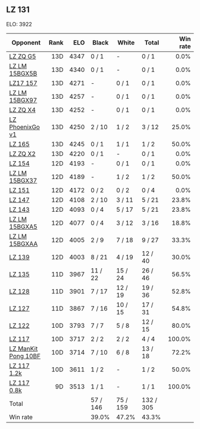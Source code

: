 ## LZ 131 ##

ELO: 3922

Opponent | Rank | ELO | Black | White | Total | Win rate
---------|-----:|----:|-------|-------|-------|-------:
[LZ ZQ G5](LZ%20ZQ%20G5.md) | 13D | 4347 | 0 / 1 | - | 0 / 1 | 0.0%
[LZ LM 15BGX5B](LZ%20LM%2015BGX5B.md) | 13D | 4340 | 0 / 1 | - | 0 / 1 | 0.0%
[LZ17 157](LZ17%20157.md) | 13D | 4271 | - | 0 / 1 | 0 / 1 | 0.0%
[LZ LM 15BGX97](LZ%20LM%2015BGX97.md) | 13D | 4257 | - | 0 / 1 | 0 / 1 | 0.0%
[LZ ZQ X4](LZ%20ZQ%20X4.md) | 13D | 4252 | - | 0 / 1 | 0 / 1 | 0.0%
[LZ PhoenixGo v1](LZ%20PhoenixGo%20v1.md) | 13D | 4250 | 2 / 10 | 1 / 2 | 3 / 12 | 25.0%
[LZ 165](LZ%20165.md) | 13D | 4245 | 0 / 1 | 1 / 1 | 1 / 2 | 50.0%
[LZ ZQ X2](LZ%20ZQ%20X2.md) | 13D | 4220 | 0 / 1 | - | 0 / 1 | 0.0%
[LZ 154](LZ%20154.md) | 12D | 4193 | - | 0 / 1 | 0 / 1 | 0.0%
[LZ LM 15BGX37](LZ%20LM%2015BGX37.md) | 12D | 4189 | - | 1 / 2 | 1 / 2 | 50.0%
[LZ 151](LZ%20151.md) | 12D | 4172 | 0 / 2 | 0 / 2 | 0 / 4 | 0.0%
[LZ 147](LZ%20147.md) | 12D | 4108 | 2 / 10 | 3 / 11 | 5 / 21 | 23.8%
[LZ 143](LZ%20143.md) | 12D | 4093 | 0 / 4 | 5 / 17 | 5 / 21 | 23.8%
[LZ LM 15BGXA5](LZ%20LM%2015BGXA5.md) | 12D | 4077 | 0 / 4 | 3 / 12 | 3 / 16 | 18.8%
[LZ LM 15BGXAA](LZ%20LM%2015BGXAA.md) | 12D | 4005 | 2 / 9 | 7 / 18 | 9 / 27 | 33.3%
[LZ 139](LZ%20139.md) | 12D | 4003 | 8 / 21 | 4 / 19 | 12 / 40 | 30.0%
[LZ 135](LZ%20135.md) | 11D | 3967 | 11 / 22 | 15 / 24 | 26 / 46 | 56.5%
[LZ 128](LZ%20128.md) | 11D | 3901 | 7 / 17 | 12 / 19 | 19 / 36 | 52.8%
[LZ 127](LZ%20127.md) | 11D | 3867 | 7 / 16 | 10 / 15 | 17 / 31 | 54.8%
[LZ 122](LZ%20122.md) | 10D | 3793 | 7 / 7 | 5 / 8 | 12 / 15 | 80.0%
[LZ 117](LZ%20117.md) | 10D | 3717 | 2 / 2 | 2 / 2 | 4 / 4 | 100.0%
[LZ ManKit Pong 10BF](LZ%20ManKit%20Pong%2010BF.md) | 10D | 3714 | 7 / 10 | 6 / 8 | 13 / 18 | 72.2%
[LZ 117 1.2k](LZ%20117%201.2k.md) | 10D | 3611 | 1 / 2 | - | 1 / 2 | 50.0%
[LZ 117 0.8k](LZ%20117%200.8k.md) | 9D | 3513 | 1 / 1 | - | 1 / 1 | 100.0%
Total | | | 57 / 146 | 75 / 159 | 132 / 305 | 
Win rate| | | 39.0% | 47.2% | 43.3% | 
